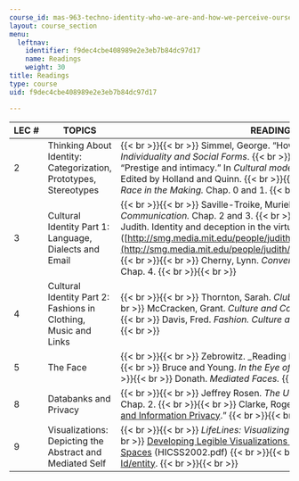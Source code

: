 ```yaml
---
course_id: mas-963-techno-identity-who-we-are-and-how-we-perceive-ourselves-and-others-spring-2002
layout: course_section
menu:
  leftnav:
    identifier: f9dec4cbe408989e2e3eb7b84dc97d17
    name: Readings
    weight: 30
title: Readings
type: course
uid: f9dec4cbe408989e2e3eb7b84dc97d17

---
```


| LEC # | TOPICS | READINGS |
| --- | --- | --- |
| 2 | Thinking About Identity: Categorization, Prototypes, Stereotypes |  {{< br >}}{{< br >}} Simmel, George. “How is society possible?” In _On Individuality and Social Forms_. {{< br >}}{{< br >}} Holland and Skinner. “Prestige and intimacy.” In _Cultural models of language and thought._ Edited by Holland and Quinn. {{< br >}}{{< br >}} Hirschfeld, Lawrence. _Race in the Making._ Chap. 0 and 1. {{< br >}}{{< br >}}  |
| 3 | Cultural Identity Part 1: Language, Dialects and Email |  {{< br >}}{{< br >}} Saville-Troike, Muriel. _The Ethnography of Communication._ Chap. 2 and 3. {{< br >}}{{< br >}} Donath, Judith. Identity and deception in the virtual community.([http://smg.media.mit.edu/people/judith/Identity/IdentityDeception.html](http://smg.media.mit.edu/people/judith/Identity/IdentityDeception.html)) {{< br >}}{{< br >}} Cherny, Lynn. _Conversation and Community_. Skim Chap. 4. {{< br >}}{{< br >}}  |
| 4 | Cultural Identity Part 2: Fashions in Clothing, Music and Links |  {{< br >}}{{< br >}} Thornton, Sarah. _Club Cultures._ Chap. 4. {{< br >}}{{< br >}} McCracken, Grant. _Culture and Consumption._ Chap. 5. {{< br >}}{{< br >}} Davis, Fred. _Fashion. Culture and Identity._ Chap. 1. {{< br >}}{{< br >}}  |
| 5 | The Face |  {{< br >}}{{< br >}} Zebrowitz. _Reading Faces. C_hap. 2 and 3. {{< br >}}{{< br >}} Bruce and Young. _In the Eye of the Beholder._ Chap. 5. {{< br >}}{{< br >}} Donath. _Mediated Faces._ {{< br >}}{{< br >}}  |
| 8 | Databanks and Privacy |  {{< br >}}{{< br >}} Jeffrey Rosen. _The Unwanted Gaze_. Prologue and Chap. 2. {{< br >}}{{< br >}} Clarke, Roger. “[Introduction to Dataveillance and Information Privacy](http://www.rogerclarke.com/DV/Intro.html).” {{< br >}}{{< br >}}  |
| 9 | Visualizations: Depicting the Abstract and Mediated Self |  {{< br >}}{{< br >}} _LifeLines: Visualizing Personal Histories._ {{< br >}}{{< br >}} [Developing Legible Visualizations for Online Social Spaces](http://smg.media.mit.edu/papers/danah/HICSS2002.pdf) (HICSS2002.pdf) {{< br >}}{{< br >}} Review exhibits shown for [Id/entity](http://identity.media.mit.edu/exhibition.html). {{< br >}}{{< br >}}